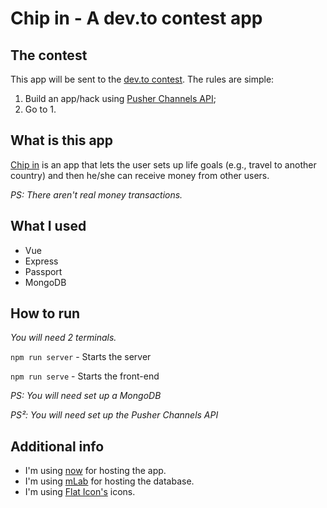 # Chip in - A dev.to contest app

## The contest

This app will be sent to the [dev.to contest](https://dev.to/devteam/first-ever-dev-contest-build-a-realtime-app-with-pusher-4nhp). The rules are simple:

1. Build an app/hack using [Pusher Channels API](https://pusher.com/channels);
2. Go to 1.

## What is this app

[Chip in](https://chipin.now.sh) is an app that lets the user sets up life goals (e.g., travel to another country) and then he/she can receive money from other users.

*PS: There aren't real money transactions.*

## What I used

* Vue
* Express
* Passport
* MongoDB

## How to run

*You will need 2 terminals.*

`npm run server` - Starts the server

`npm run serve` - Starts the front-end

*PS: You will need set up a MongoDB*

*PS²: You will need set up the Pusher Channels API*

## Additional info

* I'm using [now](https://zeit.co/now) for hosting the app.
* I'm using [mLab](https://mlab.com) for hosting the database.
* I'm using [Flat Icon's](https://www.flaticon.com/) icons.
